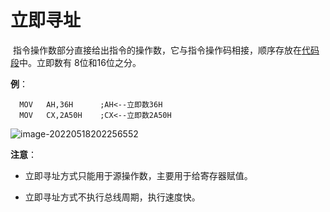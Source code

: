 # 立即寻址

​	指令操作数部分直接给出指令的操作数，它与指令操作码相接，顺序存放在[代码段](../../第二章/总线接口部件BIU/段地址寄存器.md)中。立即数有 8位和16位之分。

**例**：

```
  MOV	AH,36H   	;AH<--立即数36H
  MOV	CX,2A50H	;CX<--立即数2A50H
```

![image-20220518202256552](https://cdn.jsdelivr.net/gh/letengzz/Two-C@main/img/PM/Fourth/202205282105786.png)

**注意**： 

- 立即寻址方式只能用于源操作数，主要用于给寄存器赋值。

- 立即寻址方式不执行总线周期，执行速度快。